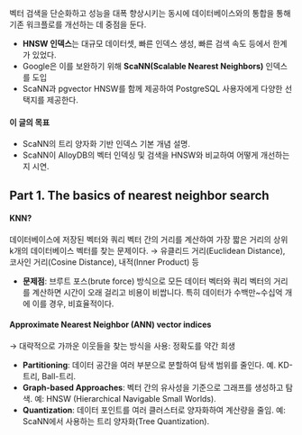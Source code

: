 벡터 검색을 단순화하고 성능을 대폭 향상시키는 동시에 데이터베이스와의 통합을 통해 기존 워크플로를 개선하는 데 중점을 둔다.  
- **HNSW 인덱스**는 대규모 데이터셋, 빠른 인덱스 생성, 빠른 검색 속도 등에서 한계가 있었다. 
- Google은 이를 보완하기 위해 **ScaNN(Scalable Nearest Neighbors)** 인덱스를 도입
- ScaNN과 pgvector HNSW를 함께 제공하여 PostgreSQL 사용자에게 다양한 선택지를 제공한다. 
#### 이 글의 목표
- ScaNN의 트리 양자화 기반 인덱스 기본 개념 설명.
- ScaNN이 AlloyDB의 벡터 인덱싱 및 검색을 HNSW와 비교하여 어떻게 개선하는지 시연.

## Part 1. The basics of nearest neighbor search
#### KNN?
데이터베이스에 저장된 벡터와 쿼리 벡터 간의 거리를 계산하여 가장 짧은 거리의 상위 k개의 데이터베이스 벡터를 찾는 문제이다. 
→ 유클리드 거리(Euclidean Distance), 코사인 거리(Cosine Distance), 내적(Inner Product) 등
- **문제점**: 브루트 포스(brute force) 방식으로 모든 데이터 벡터와 쿼리 벡터의 거리를 계산하면 시간이 오래 걸리고 비용이 비쌉니다. 특히 데이터가 수백만~수십억 개에 이를 경우, 비효율적이다. 

#### Approximate Nearest Neighbor (ANN) vector indices
→ 대략적으로 가까운 이웃들을 찾는 방식을 사용: 정확도를 약간 희생
- **Partitioning**: 데이터 공간을 여러 부분으로 분할하여 탐색 범위를 줄인다. 
  예. KD-트리, Ball-트리.
- **Graph-based Approaches**: 벡터 간의 유사성을 기준으로 그래프를 생성하고 탐색. 
  예: HNSW (Hierarchical Navigable Small Worlds).
- **Quantization**: 데이터 포인트를 여러 클러스터로 양자화하여 계산량을 줄임. 
  예: ScaNN에서 사용하는 트리 양자화(Tree Quantization).


